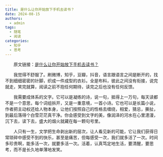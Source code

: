 ```yaml
---
title: 是什么让你开始放下手机去读书？
date: 2024-08-15
authors:
  - admin
tags:
  - 随笔
  - 阅读
categories:
  - 知乎
  - 思考
---
```

&emsp;&emsp;原文链接：[是什么让你开始放下手机去读书？](https://www.zhihu.com/question/303137880/answer/1766377596)

&emsp;&emsp;我觉得不舒服了。刷微博，知乎，豆瓣，抖音，语言跟语言之间是断开的，找不到细细密密的针脚，织成一件成型的衣衫。全是布料，彼此之间没有衔接，说完就走，笑完就算，阅读之前不抱任何期待，读完之后也没有任何反馈。

&emsp;&emsp;我需要成体系的文字。它可以是凝练的诗，说一句，抵得上一万句，每天读都不是一个意思，每个词组拆开，又是一重意境，一首小诗。它也可以是长篇小说，作者把主动权还给人物本身，让他们按照自己的性格去缠绕，相爱，猜忌，撕扯，到最后落得个白雪茫茫真干净。你会感受到文字的美，像润泽的河水在心里漶漫，沉下去，读下去，盛大的烟火就藏在每一颗句号里。

&emsp;&emsp;人只有一生，文学把生命剥出新的层次，让人看见新的可能，它让我们获得日常琐碎中感受不到的快乐，甚至是痛苦，但每感受一次，我们就多活了一次。时间多珍贵啊，能多活一次，就要多活一次。活着，认真笃定地生活，要清醒，要思考，而不是长久地单薄地发笑。
